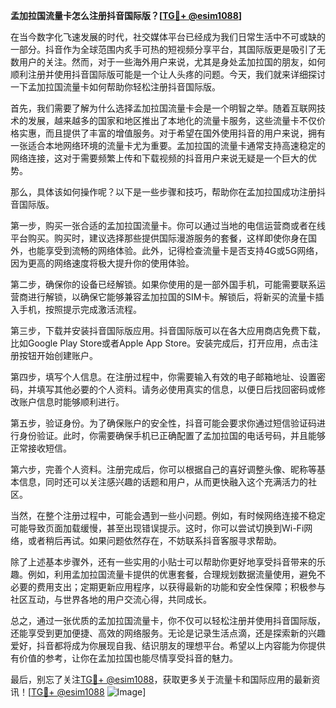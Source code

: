 **孟加拉国流量卡怎么注册抖音国际版？[[TG💪+ @esim1088](https://t.me/s/esim1088)]**

在当今数字化飞速发展的时代，社交媒体平台已经成为我们日常生活中不可或缺的一部分。抖音作为全球范围内炙手可热的短视频分享平台，其国际版更是吸引了无数用户的关注。然而，对于一些海外用户来说，尤其是身处孟加拉国的朋友，如何顺利注册并使用抖音国际版可能是一个让人头疼的问题。今天，我们就来详细探讨一下孟加拉国流量卡如何帮助你轻松注册抖音国际版。

首先，我们需要了解为什么选择孟加拉国流量卡会是一个明智之举。随着互联网技术的发展，越来越多的国家和地区推出了本地化的流量卡服务，这些流量卡不仅价格实惠，而且提供了丰富的增值服务。对于希望在国外使用抖音的用户来说，拥有一张适合本地网络环境的流量卡尤为重要。孟加拉国的流量卡通常支持高速稳定的网络连接，这对于需要频繁上传和下载视频的抖音用户来说无疑是一个巨大的优势。

那么，具体该如何操作呢？以下是一些步骤和技巧，帮助你在孟加拉国成功注册抖音国际版。

第一步，购买一张合适的孟加拉国流量卡。你可以通过当地的电信运营商或者在线平台购买。购买时，建议选择那些提供国际漫游服务的套餐，这样即使你身在国外，也能享受到流畅的网络体验。此外，记得检查流量卡是否支持4G或5G网络，因为更高的网络速度将极大提升你的使用体验。

第二步，确保你的设备已经解锁。如果你使用的是一部外国手机，可能需要联系运营商进行解锁，以确保它能够兼容孟加拉国的SIM卡。解锁后，将新买的流量卡插入手机，按照提示完成激活流程。

第三步，下载并安装抖音国际版应用。抖音国际版可以在各大应用商店免费下载，比如Google Play Store或者Apple App Store。安装完成后，打开应用，点击注册按钮开始创建账户。

第四步，填写个人信息。在注册过程中，你需要输入有效的电子邮箱地址、设置密码，并填写其他必要的个人资料。请务必使用真实的信息，以便日后找回密码或修改账户信息时能够顺利进行。

第五步，验证身份。为了确保账户的安全性，抖音可能会要求你通过短信验证码进行身份验证。此时，你需要确保手机已正确配置了孟加拉国的电话号码，并且能够正常接收短信。

第六步，完善个人资料。注册完成后，你可以根据自己的喜好调整头像、昵称等基本信息，同时还可以关注感兴趣的话题和用户，从而更快融入这个充满活力的社区。

当然，在整个注册过程中，可能会遇到一些小问题。例如，有时候网络连接不稳定可能导致页面加载缓慢，甚至出现错误提示。这时，你可以尝试切换到Wi-Fi网络，或者稍后再试。如果问题依然存在，不妨联系抖音客服寻求帮助。

除了上述基本步骤外，还有一些实用的小贴士可以帮助你更好地享受抖音带来的乐趣。例如，利用孟加拉国流量卡提供的优惠套餐，合理规划数据流量使用，避免不必要的费用支出；定期更新应用程序，以获得最新的功能和安全性保障；积极参与社区互动，与世界各地的用户交流心得，共同成长。

总之，通过一张优质的孟加拉国流量卡，你不仅可以轻松注册并使用抖音国际版，还能享受到更加便捷、高效的网络服务。无论是记录生活点滴，还是探索新的兴趣爱好，抖音都将成为你展现自我、结识朋友的理想平台。希望以上内容能为你提供有价值的参考，让你在孟加拉国也能尽情享受抖音的魅力。

最后，别忘了关注[TG💪+ @esim1088](https://t.me/s/esim1088)，获取更多关于流量卡和国际应用的最新资讯！[[TG💪+ @esim1088](https://t.me/s/esim1088) ![Image](https://i.postimg.cc/4NQfJmqS/Snipaste-2025-05-13-00-14-12.png)]
